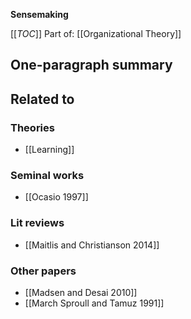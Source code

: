 **Sensemaking**

[[_TOC_]]
Part of: [[Organizational Theory]]

## One-paragraph summary

## Related to

### Theories
* [[Learning]]

### Seminal works
* [[Ocasio 1997]]

### Lit reviews
* [[Maitlis and Christianson 2014]]

### Other papers
* [[Madsen and Desai 2010]]
* [[March Sproull and Tamuz 1991]]